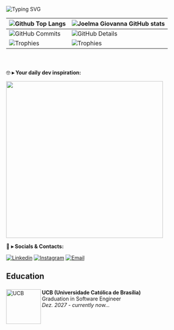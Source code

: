 

![Typing SVG](https://readme-typing-svg.demolab.com?font=Fira+Code&size=29&pause=1500&weight=900&duration=3500&color=FFFFFF&background=FFFFFF00&vCenter=true&width=1000&height=60&lines=✌.+Sou+a++Joelma+Giovanna,+e+eu+sou+uma+estudante+de+Engenharia+de+Software)

| ![Github Top Langs](https://github-readme-stats.vercel.app/api/top-langs/?username=JGiotech&layout=compact&theme=radical&&hide=jupyter%20notebook,php,makefile,c%2B%2B,cmake,hack,shell,html,css&langs_count=6&hide_border=True&line_height=20&PAT_1) | ![Joelma Giovanna GitHub stats](https://github-readme-stats.vercel.app/api?username=JGiotech&include=private&theme=radical&show_icons=true&hide_border=True&line_height=20&PAT_1) |
| ----------- | ----------- |
| ![GitHub Commits](https://github-readme-streak-stats.herokuapp.com/?user=JGiotech&theme=radical&ring=e73737&currStreakNum=ffffff&hide_border=true) | ![GitHub Details](http://github-profile-summary-cards.vercel.app/api/cards/profile-details?username=JGiotech&theme=radical) |
| ![Trophies](https://github-profile-trophy.vercel.app/?username=JGiotech&row=1&column=6&theme=radical&margin-w=15&margin-h=15) | ![Trophies](https://github-profile-trophy.vercel.app/?username=JGiotech&row=1&column=6&theme=radical&margin-w=15&margin-h=15) |

<br>

###
🤓 **▸ Your daily dev inspiration:**

  <img width='425' src="https://quotes-github-readme.vercel.app/api?type=horizontal&theme=radical">

💬 **▸ Socials & Contacts:**

  [![Linkedin](https://img.shields.io/badge/LinkedIn-0077B5?style=for-the-badge&logo=linkedin&logoColor=white)](https://www.linkedin.com/in/giovanna-ferreira-8521a2296/)
  [![Instagram](https://img.shields.io/badge/Instagram-E4405F?style=for-the-badge&logo=instagram&logoColor=white)](https://www.instagram.com/gi0vann.a/)
  [![Email](https://img.shields.io/badge/Gmail-F51919?style=for-the-badge&logo=gmail&logoColor=white)](giovannabarbosah38@gmail.com)

## Education

###

  <a href="https://ucb.catolica.edu.br/"><img src="./assets/ucb.png" align="left" width="94" height="94" alt="UCB"/></a>
  **UCB (Universidade Católica de Brasília)** \
  Graduation in Software Engineer \
  <i>Dez. 2027</i> - <i>currently now...</i>
    
